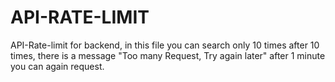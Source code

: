 # API-RATE-LIMIT
API-Rate-limit for backend,  in this file you can search only 10 times after 10 times, there is a message "Too many Request, Try again later" after 1 minute you can again request. 
